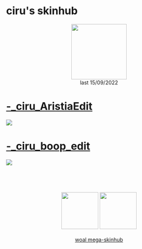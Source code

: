 # ciru's skinhub
<p align="center">
<a href="https://osu.ppy.sh/users/6114695">
  <img src="https://a.ppy.sh/6114695"  
       width="150"
       height="150"></a>
<br>
last 15/09/2022
</p>

# [-_ciru_AristiaEdit](https://github.com/rudjx3/skins/raw/main/ciru/-_ciru_AristiaEdit.osk)
![](https://i.imgur.com/DU3oeGa.png)

# [-_ciru_boop_edit](https://github.com/rudjx3/skins/raw/main/ciru/-_ciru_boop_edit.osk)
![](https://i.imgur.com/A7i9w9c.jpeg)

#
<p align="center">
  <br></br>
  <a href="https://www.twitch.tv/ciru_osu">
  <img src="https://i.imgur.com/HM030lk.png" 
       width="100" 
       height="100"></a>
  <a href="https://twitter.com/ciru_osu">
  <img src="https://i.imgur.com/PUQ5uWf.png" 
       width="100" 
       height="100"></a>
  <br></br>
  <a href="README.md">woal mega-skinhub</a>
 </p>
